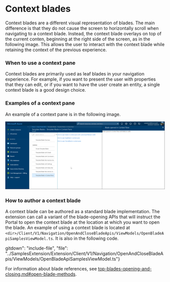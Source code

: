 <a name="context-blades"></a>
# Context blades

Context blades are a different visual representation of blades. The main difference is that they do not cause the screen to horizontally scroll when navigating to a context blade. Instead, the context blade  overlays on top of the current conten, beginning at  the right side of the screen, as in the following image.  This allows the user to interact with the context blade while retaining the context of the previous experience.

<a name="context-blades-when-to-use-a-context-pane"></a>
### When to use a context pane

Context blades are primarily used as leaf blades in your navigation experience. For example, if you want to present the user with properties that they can edit, or if you want to have the user create an entity, a single context blade is a good design choice.

<a name="context-blades-examples-of-a-context-pane"></a>
### Examples of a context pane

An example of a context pane is in the following image.

![alt-text](../media/portalfx-blades/contextBlade.png "Context Pane")

<a name="context-blades-how-to-author-a-context-blade"></a>
### How to author a context blade

A context blade can be authored as a standard blade implementation. The extension can call a variant of the blade-opening APIs that will instruct the Portal to open the context blade at the location at which you want to open the blade. 
An example of using a context blade is located at `<dir>/Client/V1/Navigation/OpenAndCloseBladeApis/ViewModels/OpenBladeApiSamplesViewModel.ts`. It is also in the following code.

  gitdown": "include-file", "file": "../SamplesExtension/Extension/Client/V1/Navigation/OpenAndCloseBladeApis/ViewModels/OpenBladeApiSamplesViewModel.ts"}
    
For information about blade references, see [top-blades-opening-and-closing.md#open-blade-methods](top-blades-opening-and-closing.md#open-blade-methods).
